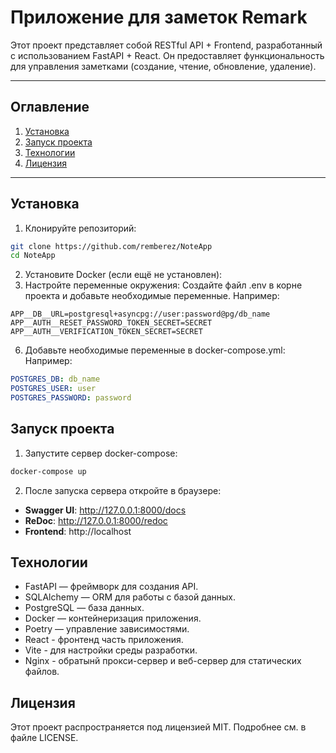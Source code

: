 
# Приложение для заметок Remark

Этот проект представляет собой RESTful API + Frontend, разработанный с использованием FastAPI + React. Он предоставляет функциональность для управления заметками (создание, чтение, обновление, удаление).

---

## **Оглавление**
1. [Установка](#установка)
2. [Запуск проекта](#запуск-проекта)
3. [Технологии](#технологии)
4. [Лицензия](#лицензия)

---

## **Установка**

1. Клонируйте репозиторий:
```bash
git clone https://github.com/remberez/NoteApp
cd NoteApp
```
2. Установите Docker (если ещё не установлен):
3. Настройте переменные окружения:
Создайте файл .env в корне проекта и добавьте необходимые переменные. Например:
```env
APP__DB__URL=postgresql+asyncpg://user:password@pg/db_name
APP__AUTH__RESET_PASSWORD_TOKEN_SECRET=SECRET
APP__AUTH__VERIFICATION_TOKEN_SECRET=SECRET
```
6. Добавьте необходимые переменные в docker-compose.yml: Например:
```yml
POSTGRES_DB: db_name
POSTGRES_USER: user
POSTGRES_PASSWORD: password
```
## **Запуск проекта**
1. Запустите сервер docker-compose:
```bash
docker-compose up
```
2. После запуска сервера откройте в браузере:
- **Swagger UI**: http://127.0.0.1:8000/docs
- **ReDoc**: http://127.0.0.1:8000/redoc
- **Frontend**: http://localhost

## **Технологии**
- FastAPI — фреймворк для создания API.
- SQLAlchemy — ORM для работы с базой данных.
- PostgreSQL — база данных.
- Docker — контейнеризация приложения.
- Poetry — управление зависимостями.
- React - фронтенд часть приложения.
- Vite - для настройки среды разработки.
- Nginx - обратынй прокси-сервер и веб-сервер для статических файлов.

## **Лицензия**
Этот проект распространяется под лицензией MIT. Подробнее см. в файле LICENSE.
